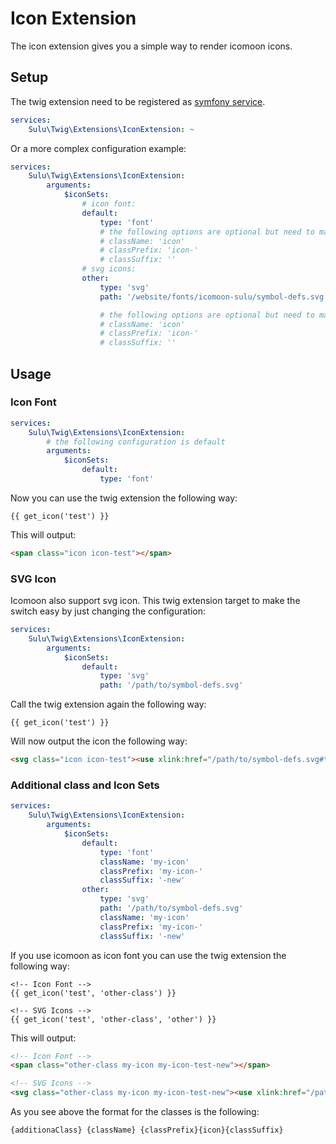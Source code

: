 # Icon Extension

The icon extension gives you a simple way to render icomoon icons.

## Setup

The twig extension need to be registered as [symfony service](http://symfony.com/doc/current/service_container.html).

```yaml
services:
    Sulu\Twig\Extensions\IconExtension: ~
```

Or a more complex configuration example:

```yaml
services:
    Sulu\Twig\Extensions\IconExtension:
        arguments:
            $iconSets:
                # icon font:
                default:
                    type: 'font'
                    # the following options are optional but need to match your icomoon export settings:
                    # className: 'icon'
                    # classPrefix: 'icon-'
                    # classSuffix: ''
                # svg icons:
                other:
                    type: 'svg'
                    path: '/website/fonts/icomoon-sulu/symbol-defs.svg'

                    # the following options are optional but need to match your icomoon export settings:
                    # className: 'icon' 
                    # classPrefix: 'icon-' 
                    # classSuffix: ''
```

## Usage

### Icon Font

```yaml
services:
    Sulu\Twig\Extensions\IconExtension:
        # the following configuration is default
        arguments:
            $iconSets:
                default:
                    type: 'font'
```

Now you can use the twig extension the following way:

```twig
{{ get_icon('test') }}
```

This will output:

```html
<span class="icon icon-test"></span>
```

### SVG Icon

Icomoon also support svg icon. This twig extension target to make the switch easy
by just changing the configuration:

```yaml
services:
    Sulu\Twig\Extensions\IconExtension:
        arguments:
            $iconSets:
                default:
                    type: 'svg'
                    path: '/path/to/symbol-defs.svg'
```

Call the twig extension again the following way:

```twig
{{ get_icon('test') }}
```

Will now output the icon the following way:

```html
<svg class="icon icon-test"><use xlink:href="/path/to/symbol-defs.svg#test"></use></svg>
```

### Additional class and Icon Sets

```yaml
services:
    Sulu\Twig\Extensions\IconExtension:
        arguments:
            $iconSets:
                default:
                    type: 'font'
                    className: 'my-icon'
                    classPrefix: 'my-icon-'
                    classSuffix: '-new'
                other:
                    type: 'svg'
                    path: '/path/to/symbol-defs.svg'
                    className: 'my-icon'
                    classPrefix: 'my-icon-'
                    classSuffix: '-new'
```

If you use icomoon as icon font you can use the twig extension the following way:

```twig
<!-- Icon Font -->
{{ get_icon('test', 'other-class') }}

<!-- SVG Icons -->
{{ get_icon('test', 'other-class', 'other') }}
```

This will output:

```html
<!-- Icon Font -->
<span class="other-class my-icon my-icon-test-new"></span>

<!-- SVG Icons -->
<svg class="other-class my-icon my-icon-test-new"><use xlink:href="/path/to/symbol-defs.svg#test"></use></svg>
```

As you see above the format for the classes is the following:

```
{additionaClass} {className} {classPrefix}{icon}{classSuffix}
```
